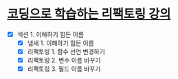# [코딩으로 학습하는 리팩토링 강의](https://www.inflearn.com/course/%EB%A6%AC%ED%8C%A9%ED%86%A0%EB%A7%81/dashboard) 

- [X] 섹션 1. 이해하기 힘든 이름
  - [X] 냄새 1. 이해하기 힘든 이름
  - [X] 리팩토링 1. 함수 선언 변경하기
  - [X] 리팩토링 2. 변수 이름 바꾸기
  - [X] 리팩토링 3. 필드 이름 바꾸기
